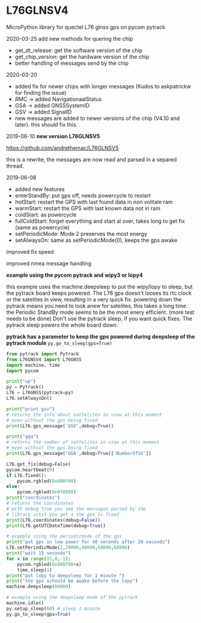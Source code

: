 # L76GLNSV4
MicroPython library for quectel L76 glnss gps on pycom pytrack

2020-03-25 
add new methods for quering the chip
* get_dt_release: get the software version of the chip
* get_chip_version: get the hardware version of the chip
* better handling of messages send by the chip

2020-03-20 
* added fix for newer chips with longer messages (Kudos to askpatrickw for finding the issue)
* RMC -> added NavigationaalStatus
* GSA -> added GNSSSystemID
* GSV -> added SignalID
* new messages are added to newer versions of the chip (V4.10 and later). this should fix this.

2019-06-10
**new version L76GLNSV5**

https://github.com/andrethemac/L76GLNSV5

this is a rewrite, the messages are now read and parsed in a separed thread.


2019-06-08
* added new features
* enterStandBy: put gps off, needs powercycle to restart
* hotStart: restart the GPS with last found data in non volitale ram
* warmStart: restart the GPS with last known data not in ram
* coldStart: as powercycle
* fullColdStart: forget everything and start al over, takes long to get fix (same as powercycle)
* setPeriodicMode: Mode 2 preserves the most energy
* setAlwaysOn: same as setPeriodicMode(0), keeps the gps awake


improved fix speed

improved nmea message handling


**example using the pycom pytrack and wipy3 or lopy4**

this example uses the machine.deepsleep to put the wipy/lopy to sleep, but the pytrack board keeps powered.
The L76 gps doesn't looses its rtc clock or the satelites in view, resulting in a very quick fix.
powering down the pytrack means you need to look anew for satelites, this takes a long time.
the Periodic StandBy mode seems to be the most enery efficient. (more test needs to be done)
Don't use the pytrack sleep, if you want quick fixes. The pytrack sleep powers the whole board down.

**pytrack has a parameter to keep the gps powered during deepsleep of the pytrack module**
```py.go_to_sleep(gps=True)```


```python
from pytrack import Pytrack
from L76GNSV4 import L76GNSS
import machine, time
import pycom

print("up")
py = Pytrack()
L76 = L76GNSS(pytrack=py)
L76.setAlwaysOn()

print("print gsv")
# returns the info about sattelites in view at this moment
# even without the gps being fixed
print(L76.gps_message('GSV',debug=True))

print("gga")
# returns the number of sattelites in view at this moment
# even without the gps being fixed
print(L76.gps_message('GGA',debug=True)['NumberOfSV'])

L76.get_fix(debug=False)
pycom.heartbeat(0)
if L76.fixed():
    pycom.rgbled(0x000f00)
else:
    pycom.rgbled(0x0f0000)
print("coordinates")
# returns the coordinates
# with debug true you see the messages parsed by the
# library until you get a the gps is fixed
print(L76.coordinates(debug=False))
print(L76.getUTCDateTime(debug=True))

# example using the periodicmode of the gps
print("put gps in low power for 40 seconds after 20 seconds")
L76.setPeriodicMode(2,20000,40000,60000,60000)
print("wait 15 seconds")
for x in range(15,0,-1):
    pycom.rgbled(0x000f00+x)
    time.sleep(1)
print("put lopy to deepsleep for 1 minute ")
print("the gps schould be awake before the lopy")
machine.deepsleep(60000)

# example using the deepsleep mode of the pytrack
machine.idle()
py.setup_sleep(60) # sleep 1 minute
py.go_to_sleep(gps=True)

```
